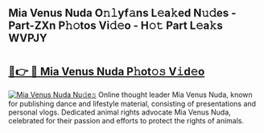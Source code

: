 ## Mia Venus Nuda O𝚗𝚕yf𝚊ns L𝚎a𝚔ed N𝚞𝚍es - Part-ZXn P𝚑𝚘tos Vi𝚍𝚎o - H𝚘𝚝 Part L𝚎a𝚔s WVPJY

# <h2><a href="http://kfexvp.oniu.top/?m=Mia+Venus+Nuda">🔗👉 🔴 Mia Venus Nuda P𝚑ot𝚘𝚜 V𝚒d𝚎o</a></h2>

[![Mia Venus Nuda Nu𝚍e𝚜](https://i.imgur.com/0qMVB7G.gif)](http://kfexvp.oniu.top/?m=Mia+Venus+Nuda)
Online thought leader Mia Venus Nuda, known for publishing dance and lifestyle material, consisting of presentations and personal vlogs. Dedicated animal rights advocate Mia Venus Nuda, celebrated for their passion and efforts to protect the rights of animals.  

